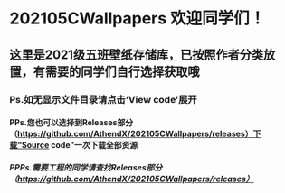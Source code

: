 # 202105CWallpapers 欢迎同学们！  
## 这里是2021级五班壁纸存储库，已按照作者分类放置，有需要的同学们自行选择获取哦
### Ps.如无显示文件目录请点击‘View code’展开
#### PPs.您也可以选择到Releases部分（https://github.com/AthendX/202105CWallpapers/releases）下载“Source code”一次下载全部资源
##### PPPs.需要工程的同学请查找Releases部分（https://github.com/AthendX/202105CWallpapers/releases）
